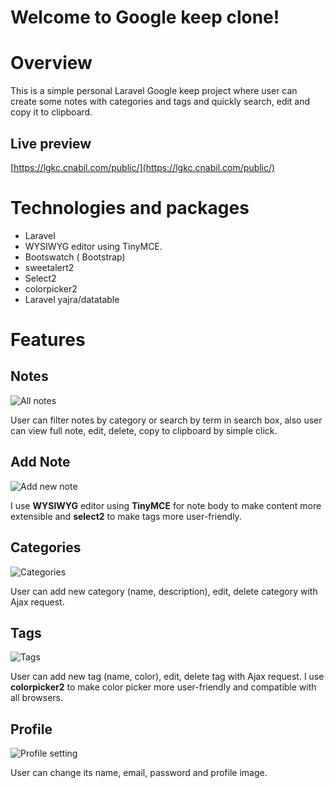# **Welcome to Google keep clone**!
# Overview
This is a simple personal Laravel Google keep project where user can create some notes with categories and tags and quickly search, edit and copy it to clipboard.

## Live preview
[https://lgkc.cnabil.com/public/](https://lgkc.cnabil.com/public/)


# Technologies and packages
- Laravel 
- WYSIWYG editor using TinyMCE.
- Bootswatch ( Bootstrap)
- sweetalert2
- Select2
- colorpicker2
- Laravel yajra/datatable
# Features
## Notes
![All notes](https://i.ibb.co/3M6RhSd/notes.png)

User can filter notes by category or search by term in search box, also user can view full note, edit, delete, copy to clipboard by simple click.
## Add Note
![Add new note](https://i.ibb.co/MN3bL5k/add-note.png)

I use **WYSIWYG** editor using **TinyMCE** for note body to make content more extensible and **select2** to make tags more user-friendly. 

## Categories
![Categories](https://i.ibb.co/NpNTdTC/category.png)

User can add new category (name, description), edit, delete category with Ajax request.
## Tags
![Tags](https://i.ibb.co/rxqDHKC/tag.png)

User can add new tag (name, color), edit, delete tag with Ajax request. I use **colorpicker2** to make color picker more user-friendly and compatible with all browsers.
## Profile
![Profile setting](https://i.ibb.co/s2bJ974/profile.png)

User can change its name, email, password and profile image.
